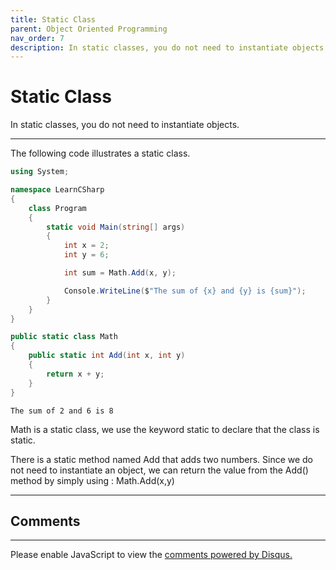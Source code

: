 ```yaml
---
title: Static Class
parent: Object Oriented Programming
nav_order: 7
description: In static classes, you do not need to instantiate objects.
---
```


# Static Class

In static classes, you do not need to instantiate objects.

****

The following code illustrates a static class.

```csharp
using System;

namespace LearnCSharp
{
    class Program
    {
        static void Main(string[] args)
        {
            int x = 2;
            int y = 6;

            int sum = Math.Add(x, y);

            Console.WriteLine($"The sum of {x} and {y} is {sum}");
        }
    }
}

public static class Math
{
    public static int Add(int x, int y)
    {
        return x + y;
    }
}
```

```
The sum of 2 and 6 is 8
```

Math is a static class, we use the keyword static to declare that the class is static. 

There is a static method named Add that adds two numbers. Since we do not need to instantiate an object, we can return the value from the Add() method by simply using : Math.Add(x,y)

<script async src="https://pagead2.googlesyndication.com/pagead/js/adsbygoogle.js"></script>
<!-- horizontal_display_ad -->
<ins class="adsbygoogle"
     style="display:block"
     data-ad-client="ca-pub-0640869077433160"
     data-ad-slot="8459798581"
     data-ad-format="auto"
     data-full-width-responsive="true"></ins>
<script>
     (adsbygoogle = window.adsbygoogle || []).push({});
</script>

****
## Comments
****
<div id="disqus_thread"></div>
<script>

var disqus_config = function () {
this.page.url = 'https://csharp.rclapp.com/object-oriented-programming/static-class.html';  
this.page.identifier = 'static-class'; 
};

(function() {
var d = document, s = d.createElement('script');
s.src = 'https://csharper.disqus.com/embed.js';
s.setAttribute('data-timestamp', +new Date());
(d.head || d.body).appendChild(s);
})();
</script>
<noscript>Please enable JavaScript to view the <a href="https://disqus.com/?ref_noscript">comments powered by Disqus.</a></noscript>